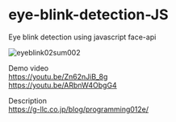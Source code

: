 # eye-blink-detection-JS
Eye blink detection using javascript face-api

![eyeblink02sum002](https://user-images.githubusercontent.com/102136723/160327818-75b611ac-84be-4bc9-9e8e-da78683489ff.jpg)

Demo video<br>
https://youtu.be/Zn62nJiB_8g <br>
https://youtu.be/ARbnW4ObgG4

Description<br>
https://g-llc.co.jp/blog/programming012e/
